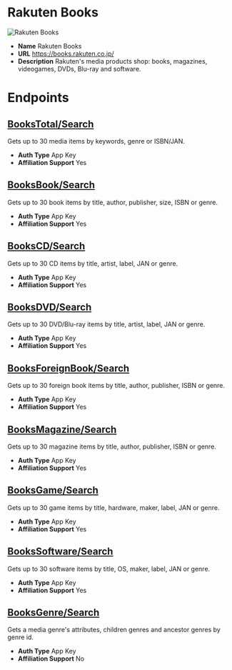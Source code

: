 # Rakuten Books

![Rakuten Books](./RakutenBooks/logo.svg{:width="100px")
* **Name** Rakuten Books
* **URL** https://books.rakuten.co.jp/
* **Description** Rakuten's media products shop: books, magazines, videogames, DVDs, Blu-ray and software.

# Endpoints

## [BooksTotal/Search](BooksTotalSearch)
Gets up to 30 media items by keywords, genre or ISBN/JAN.
* **Auth Type** App Key
* **Affiliation Support** Yes

## [BooksBook/Search](BooksBookSearch)
Gets up to 30 book items by title, author, publisher, size, ISBN or genre.
* **Auth Type** App Key
* **Affiliation Support** Yes

## [BooksCD/Search](BooksCDSearch)
Gets up to 30 CD items by title, artist, label, JAN or genre.
* **Auth Type** App Key
* **Affiliation Support** Yes

## [BooksDVD/Search](BooksDVDSearch)
Gets up to 30 DVD/Blu-ray items by title, artist, label, JAN or genre.
* **Auth Type** App Key
* **Affiliation Support** Yes

## [BooksForeignBook/Search](BooksForeignBookSearch)
Gets up to 30 foreign book items by title, author, publisher, ISBN or genre.
* **Auth Type** App Key
* **Affiliation Support** Yes

## [BooksMagazine/Search](BooksMagazineSearch)
Gets up to 30 magazine items by title, author, publisher, ISBN or genre.
* **Auth Type** App Key
* **Affiliation Support** Yes

## [BooksGame/Search](BooksGameSearch)
Gets up to 30 game items by title, hardware, maker, label, JAN or genre.
* **Auth Type** App Key
* **Affiliation Support** Yes

## [BooksSoftware/Search](BooksSoftwareSearch)
Gets up to 30 software items by title, OS, maker, label, JAN or genre.
* **Auth Type** App Key
* **Affiliation Support** Yes

## [BooksGenre/Search](BooksGenreSearch)
Gets a media genre's attributes, children genres and ancestor genres by genre id.
* **Auth Type** App Key
* **Affiliation Support** No
